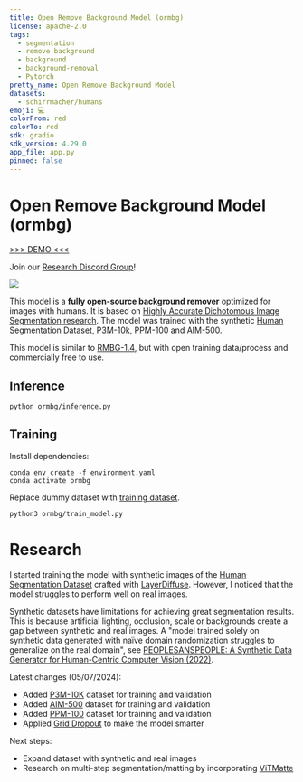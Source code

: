 ```yaml
---
title: Open Remove Background Model (ormbg)
license: apache-2.0
tags:
  - segmentation
  - remove background
  - background
  - background-removal
  - Pytorch
pretty_name: Open Remove Background Model
datasets:
  - schirrmacher/humans
emoji: 💻
colorFrom: red
colorTo: red
sdk: gradio
sdk_version: 4.29.0
app_file: app.py
pinned: false
---
```


# Open Remove Background Model (ormbg)

[>>> DEMO <<<](https://huggingface.co/spaces/schirrmacher/ormbg)

Join our [Research Discord Group](https://discord.gg/YYZ3D66t)!

![](examples/image/image01_no_background.png)

This model is a **fully open-source background remover** optimized for images with humans. It is based on [Highly Accurate Dichotomous Image Segmentation research](https://github.com/xuebinqin/DIS). The model was trained with the synthetic [Human Segmentation Dataset](https://huggingface.co/datasets/schirrmacher/humans), [P3M-10k](https://paperswithcode.com/dataset/p3m-10k), [PPM-100](https://github.com/ZHKKKe/PPM) and [AIM-500](https://paperswithcode.com/dataset/aim-500).

This model is similar to [RMBG-1.4](https://huggingface.co/briaai/RMBG-1.4), but with open training data/process and commercially free to use.

## Inference

```
python ormbg/inference.py
```

## Training

Install dependencies:

```
conda env create -f environment.yaml
conda activate ormbg
```

Replace dummy dataset with [training dataset](https://huggingface.co/datasets/schirrmacher/humans).

```
python3 ormbg/train_model.py
```

# Research

I started training the model with synthetic images of the [Human Segmentation Dataset](https://huggingface.co/datasets/schirrmacher/humans) crafted with [LayerDiffuse](https://github.com/layerdiffusion/LayerDiffuse). However, I noticed that the model struggles to perform well on real images.

Synthetic datasets have limitations for achieving great segmentation results. This is because artificial lighting, occlusion, scale or backgrounds create a gap between synthetic and real images. A "model trained solely on synthetic data generated with naïve domain randomization struggles to generalize on the real domain", see [PEOPLESANSPEOPLE: A Synthetic Data Generator for Human-Centric Computer Vision (2022)](https://arxiv.org/pdf/2112.09290).

Latest changes (05/07/2024):

- Added [P3M-10K](https://paperswithcode.com/dataset/p3m-10k) dataset for training and validation
- Added [AIM-500](https://paperswithcode.com/dataset/aim-500) dataset for training and validation
- Added [PPM-100](https://github.com/ZHKKKe/PPM) dataset for training and validation
- Applied [Grid Dropout](https://albumentations.ai/docs/api_reference/augmentations/dropout/grid_dropout/) to make the model smarter

Next steps:

- Expand dataset with synthetic and real images
- Research on multi-step segmentation/matting by incorporating [ViTMatte](https://github.com/hustvl/ViTMatte)
